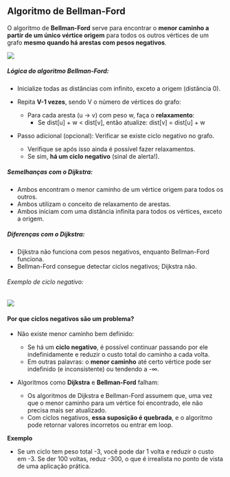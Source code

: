 ## Algoritmo de Bellman-Ford


 O algoritmo de **Bellman-Ford** serve para encontrar o **menor caminho a partir de um único vértice origem** para todos os outros vértices de um grafo **mesmo quando há arestas com pesos negativos**.


![](https://i.imgur.com/oddVI1S.png)

##### Lógica do algoritmo Bellman-Ford:

 - Inicialize todas as distâncias com infinito, exceto a origem (distância 0).
 - Repita **V-1 vezes**, sendo V o número de vértices do grafo:
    - Para cada aresta (u → v) com peso w, faça o **relaxamento**:
       - Se dist[u] + w < dist[v], então atualize:
      dist[v] = dist[u] + w

  - Passo adicional (opcional): Verificar se existe ciclo negativo no grafo.
    - Verifique se após isso ainda é possível fazer relaxamentos.
    - Se sim, **há um ciclo negativo** (sinal de alerta!).

##### Semelhanças com o Dijkstra:

 - Ambos encontram o menor caminho de um vértice origem para todos os outros.
 - Ambos utilizam o conceito de relaxamento de arestas.
 - Ambos iniciam com uma distância infinita para todos os vértices, exceto a origem.

##### Diferenças com o Dijkstra:

 - Dijkstra não funciona com pesos negativos, enquanto Bellman-Ford funciona.
 - Bellman-Ford consegue detectar ciclos negativos; Dijkstra não.


###### Exemplo de ciclo negativo:

![](https://i.imgur.com/WTVOec3.png)


#### Por que ciclos negativos são um problema?

 -  Não existe menor caminho bem definido:
    - Se há um **ciclo negativo**, é possível continuar passando por ele indefinidamente e reduzir o custo total do caminho a cada volta.
    - Em outras palavras: o **menor caminho** até certo vértice pode ser indefinido (e inconsistente) ou tendendo a -∞.

 - Algoritmos como **Dijkstra** e **Bellman-Ford** falham:
   - Os algoritmos de Dijkstra e Bellman-Ford assumem que, uma vez que o menor caminho para um vértice foi encontrado, ele não precisa mais ser atualizado.
   - Com ciclos negativos, **essa suposição é quebrada**, e o algoritmo pode retornar valores incorretos ou entrar em loop.


**Exemplo**

- Se um ciclo tem peso total -3, você pode dar 1 volta e reduzir o custo em -3. Se der 100 voltas, reduz -300, o que é irrealista no ponto de vista de uma aplicação prática.

  




